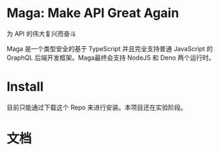 # Maga: Make API Great Again
为 API 的伟大复兴而奋斗

Maga 是一个类型安全的基于 TypeScript 并且完全支持普通 JavaScript 的 GraphQL 后端开发框架。Maga最终会支持 NodeJS 和 Deno 两个运行时。

# Install
目前只能通过下载这个 Repo 来进行安装。本项目还在实验阶段。

# 文档